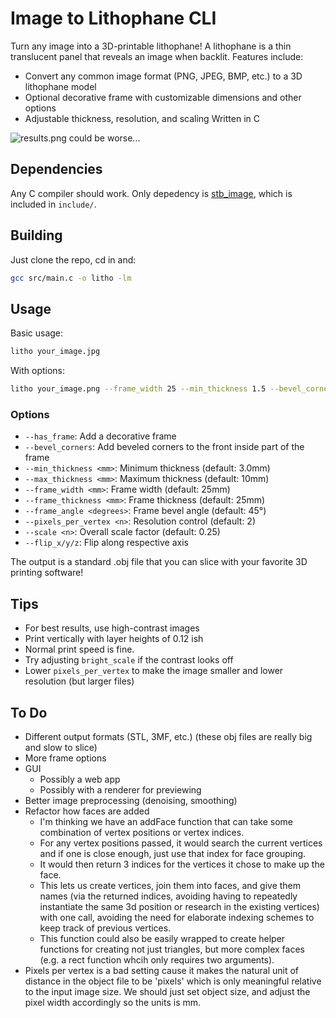 # Image to Lithophane CLI
Turn any image into a 3D-printable lithophane! A lithophane is a thin translucent panel that reveals an image when backlit. Features include:
- Convert any common image format (PNG, JPEG, BMP, etc.) to a 3D lithophane model
- Optional decorative frame with customizable dimensions and other options
- Adjustable thickness, resolution, and scaling
Written in C  

![results.png](results.png)
could be worse...

## Dependencies
Any C compiler should work. Only depedency is [stb_image](https://github.com/nothings/stb), which is included in `include/`.

## Building
Just clone the repo, cd in and:
```bash
gcc src/main.c -o litho -lm
```

## Usage
Basic usage:
```bash
litho your_image.jpg
```

With options:
```bash
litho your_image.png --frame_width 25 --min_thickness 1.5 --bevel_corners -o output.obj
```

### Options
- `--has_frame`: Add a decorative frame
- `--bevel_corners`: Add beveled corners to the front inside part of the frame
- `--min_thickness <mm>`: Minimum thickness (default: 3.0mm)
- `--max_thickness <mm>`: Maximum thickness (default: 10mm)
- `--frame_width <mm>`: Frame width (default: 25mm)
- `--frame_thickness <mm>`: Frame thickness (default: 25mm)
- `--frame_angle <degrees>`: Frame bevel angle (default: 45°)
- `--pixels_per_vertex <n>`: Resolution control (default: 2)
- `--scale <n>`: Overall scale factor (default: 0.25)
- `--flip_x/y/z`: Flip along respective axis

The output is a standard .obj file that you can slice with your favorite 3D printing software!

## Tips
- For best results, use high-contrast images
- Print vertically with layer heights of 0.12 ish
- Normal print speed is fine.
- Try adjusting `bright_scale` if the contrast looks off
- Lower `pixels_per_vertex` to make the image smaller and lower resolution (but larger files)

## To Do
- Different output formats (STL, 3MF, etc.) (these obj files are really big and slow to slice)
- More frame options
- GUI
    - Possibly a web app
    - Possibly with a renderer for previewing
- Better image preprocessing (denoising, smoothing)
- Refactor how faces are added
    - I'm thinking we have an addFace function that can take some combination of vertex positions or vertex indices.
    - For any vertex positions passed, it would search the current vertices and if one is close enough, just use that index for face grouping.
    - It would then return 3 indices for the vertices it chose to make up the face.
    - This lets us create vertices, join them into faces, and give them names (via the returned indices, avoiding having to repeatedly instantiate the same 3d position or research in the existing vertices) with one call, avoiding the need for elaborate indexing schemes to keep track of previous vertices.
    - This function could also be easily wrapped to create helper functions for creating not just triangles, but more complex faces (e.g. a rect function whcih only requires two arguments).
- Pixels per vertex is a bad setting cause it makes the natural unit of distance in the object file to be 'pixels' which is only meaningful relative to the input image size. We should just set object size, and adjust the pixel width accordingly so the units is mm.
